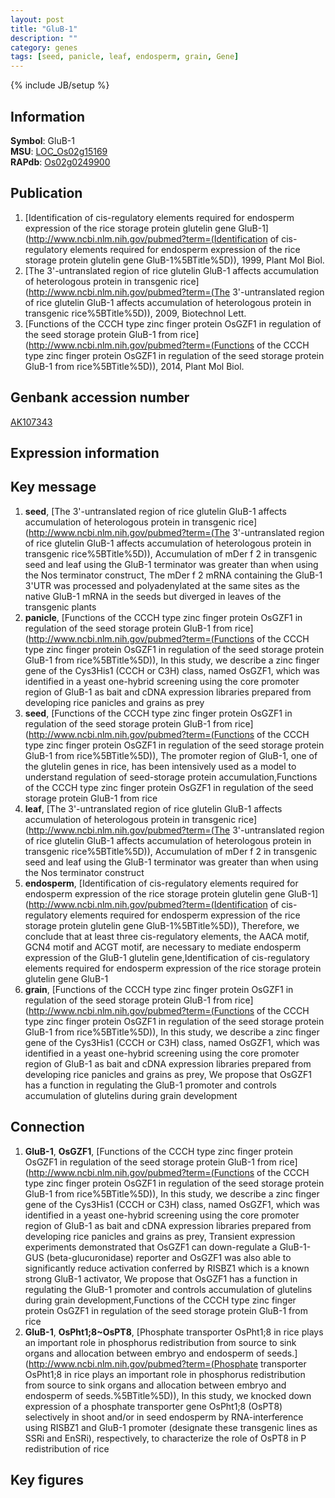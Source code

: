 ```yaml
---
layout: post
title: "GluB-1"
description: ""
category: genes
tags: [seed, panicle, leaf, endosperm, grain, Gene]
---
```

{% include JB/setup %}

## Information
__Symbol__: GluB-1  
__MSU__: [LOC_Os02g15169](http://rice.plantbiology.msu.edu/cgi-bin/ORF_infopage.cgi?orf=LOC_Os02g15169)  
__RAPdb__: [Os02g0249900](http://rapdb.dna.affrc.go.jp/viewer/gbrowse_details/irgsp1?name=Os02g0249900)  

## Publication
1. [Identification of cis-regulatory elements required for endosperm expression of the rice storage protein glutelin gene GluB-1](http://www.ncbi.nlm.nih.gov/pubmed?term=(Identification of cis-regulatory elements required for endosperm expression of the rice storage protein glutelin gene GluB-1%5BTitle%5D)), 1999, Plant Mol Biol.
2. [The 3'-untranslated region of rice glutelin GluB-1 affects accumulation of heterologous protein in transgenic rice](http://www.ncbi.nlm.nih.gov/pubmed?term=(The 3'-untranslated region of rice glutelin GluB-1 affects accumulation of heterologous protein in transgenic rice%5BTitle%5D)), 2009, Biotechnol Lett.
3. [Functions of the CCCH type zinc finger protein OsGZF1 in regulation of the seed storage protein GluB-1 from rice](http://www.ncbi.nlm.nih.gov/pubmed?term=(Functions of the CCCH type zinc finger protein OsGZF1 in regulation of the seed storage protein GluB-1 from rice%5BTitle%5D)), 2014, Plant Mol Biol.

## Genbank accession number
[AK107343](http://www.ncbi.nlm.nih.gov/nuccore/AK107343)

## Expression information

## Key message
1. __seed__, [The 3'-untranslated region of rice glutelin GluB-1 affects accumulation of heterologous protein in transgenic rice](http://www.ncbi.nlm.nih.gov/pubmed?term=(The 3'-untranslated region of rice glutelin GluB-1 affects accumulation of heterologous protein in transgenic rice%5BTitle%5D)),  Accumulation of mDer f 2 in transgenic seed and leaf using the GluB-1 terminator was greater than when using the Nos terminator construct, The mDer f 2 mRNA containing the GluB-1 3'UTR was processed and polyadenylated at the same sites as the native GluB-1 mRNA in the seeds but diverged in leaves of the transgenic plants
2. __panicle__, [Functions of the CCCH type zinc finger protein OsGZF1 in regulation of the seed storage protein GluB-1 from rice](http://www.ncbi.nlm.nih.gov/pubmed?term=(Functions of the CCCH type zinc finger protein OsGZF1 in regulation of the seed storage protein GluB-1 from rice%5BTitle%5D)),  In this study, we describe a zinc finger gene of the Cys3His1 (CCCH or C3H) class, named OsGZF1, which was identified in a yeast one-hybrid screening using the core promoter region of GluB-1 as bait and cDNA expression libraries prepared from developing rice panicles and grains as prey
3. __seed__, [Functions of the CCCH type zinc finger protein OsGZF1 in regulation of the seed storage protein GluB-1 from rice](http://www.ncbi.nlm.nih.gov/pubmed?term=(Functions of the CCCH type zinc finger protein OsGZF1 in regulation of the seed storage protein GluB-1 from rice%5BTitle%5D)),  The promoter region of GluB-1, one of the glutelin genes in rice, has been intensively used as a model to understand regulation of seed-storage protein accumulation,Functions of the CCCH type zinc finger protein OsGZF1 in regulation of the seed storage protein GluB-1 from rice
4. __leaf__, [The 3'-untranslated region of rice glutelin GluB-1 affects accumulation of heterologous protein in transgenic rice](http://www.ncbi.nlm.nih.gov/pubmed?term=(The 3'-untranslated region of rice glutelin GluB-1 affects accumulation of heterologous protein in transgenic rice%5BTitle%5D)),  Accumulation of mDer f 2 in transgenic seed and leaf using the GluB-1 terminator was greater than when using the Nos terminator construct
5. __endosperm__, [Identification of cis-regulatory elements required for endosperm expression of the rice storage protein glutelin gene GluB-1](http://www.ncbi.nlm.nih.gov/pubmed?term=(Identification of cis-regulatory elements required for endosperm expression of the rice storage protein glutelin gene GluB-1%5BTitle%5D)),  Therefore, we conclude that at least three cis-regulatory elements, the AACA motif, GCN4 motif and ACGT motif, are necessary to mediate endosperm expression of the GluB-1 glutelin gene,Identification of cis-regulatory elements required for endosperm expression of the rice storage protein glutelin gene GluB-1
6. __grain__, [Functions of the CCCH type zinc finger protein OsGZF1 in regulation of the seed storage protein GluB-1 from rice](http://www.ncbi.nlm.nih.gov/pubmed?term=(Functions of the CCCH type zinc finger protein OsGZF1 in regulation of the seed storage protein GluB-1 from rice%5BTitle%5D)),  In this study, we describe a zinc finger gene of the Cys3His1 (CCCH or C3H) class, named OsGZF1, which was identified in a yeast one-hybrid screening using the core promoter region of GluB-1 as bait and cDNA expression libraries prepared from developing rice panicles and grains as prey, We propose that OsGZF1 has a function in regulating the GluB-1 promoter and controls accumulation of glutelins during grain development

## Connection
1. __GluB-1__, __OsGZF1__, [Functions of the CCCH type zinc finger protein OsGZF1 in regulation of the seed storage protein GluB-1 from rice](http://www.ncbi.nlm.nih.gov/pubmed?term=(Functions of the CCCH type zinc finger protein OsGZF1 in regulation of the seed storage protein GluB-1 from rice%5BTitle%5D)),  In this study, we describe a zinc finger gene of the Cys3His1 (CCCH or C3H) class, named OsGZF1, which was identified in a yeast one-hybrid screening using the core promoter region of GluB-1 as bait and cDNA expression libraries prepared from developing rice panicles and grains as prey, Transient expression experiments demonstrated that OsGZF1 can down-regulate a GluB-1-GUS (beta-glucuronidase) reporter and OsGZF1 was also able to significantly reduce activation conferred by RISBZ1 which is a known strong GluB-1 activator, We propose that OsGZF1 has a function in regulating the GluB-1 promoter and controls accumulation of glutelins during grain development,Functions of the CCCH type zinc finger protein OsGZF1 in regulation of the seed storage protein GluB-1 from rice
2. __GluB-1__, __OsPht1;8~OsPT8__, [Phosphate transporter OsPht1;8 in rice plays an important role in phosphorus redistribution from source to sink organs and allocation between embryo and endosperm of seeds.](http://www.ncbi.nlm.nih.gov/pubmed?term=(Phosphate transporter OsPht1;8 in rice plays an important role in phosphorus redistribution from source to sink organs and allocation between embryo and endosperm of seeds.%5BTitle%5D)),  In this study, we knocked down expression of a phosphate transporter gene OsPht1;8 (OsPT8) selectively in shoot and/or in seed endosperm by RNA-interference using RISBZ1 and GluB-1 promoter (designate these transgenic lines as SSRi and EnSRi), respectively, to characterize the role of OsPT8 in P redistribution of rice

## Key figures


